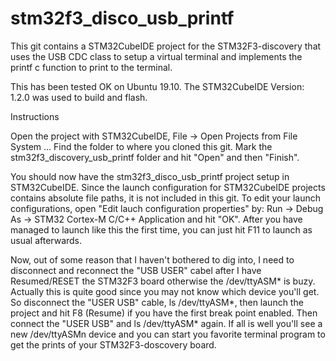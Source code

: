 # stm32f3_disco_usb_printf

This git contains a STM32CubeIDE project for the STM32F3-discovery that uses the USB CDC class to setup a virtual terminal and implements the printf c function to print to the terminal.

This has been tested OK on Ubuntu 19.10. The STM32CubeIDE Version: 1.2.0 was used to build and flash.

Instructions

Open the project with STM32CubeIDE, File -> Open Projects from File System ...
Find the folder to where you cloned this git. Mark the stm32f3_discovery_usb_printf folder and hit "Open" and then "Finish".

You should now have the stm32f3_disco_usb_printf project setup in STM32CubeIDE. Since the launch configuration for STM32CubeIDE projects contains absolute file paths, it is not included in this git. To edit your launch configurations, open "Edit lauch configuration properties" by:
Run -> Debug As -> STM32 Cortex-M C/C++ Application
and hit "OK". After you have managed to launch like this the first time, you can just hit F11 to launch as usual afterwards.

Now, out of some reason that I haven't bothered to dig into, I need to disconnect and reconnect the "USB USER" cabel after I have Resumed/RESET the STM32F3 board otherwise the /dev/ttyASM* is buzy. Actually this is quite good since you may not know which device you'll get. So disconnect the "USER USB" cable, ls /dev/ttyASM*, then launch the project and hit F8 (Resume) if you have the first break point enabled. Then connect the "USER USB" and ls /dev/ttyASM* again. If all is well you'll see a new /dev/ttyASMn device and you can start you favorite terminal program to get the prints of your STM32F3-doscovery board.  
